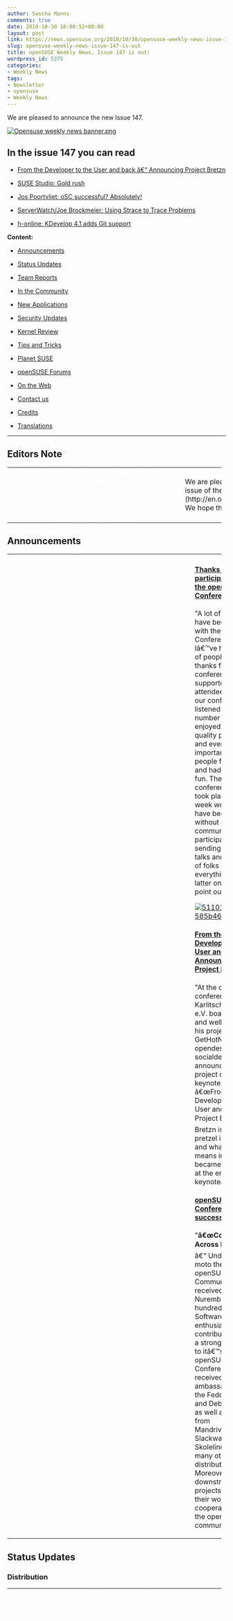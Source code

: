 ```yaml
---
author: Sascha Manns
comments: true
date: 2010-10-30 16:00:52+00:00
layout: post
link: https://news.opensuse.org/2010/10/30/opensuse-weekly-news-issue-147-is-out/
slug: opensuse-weekly-news-issue-147-is-out
title: openSUSE Weekly News, Issue 147 is out!
wordpress_id: 5375
categories:
- Weekly News
tags:
- Newsletter
- opensuse
- Weekly News
---
```


We are pleased to announce the new Issue 147.
<!-- more -->








[![Opensuse weekly news banner.png](http://en.opensuse.org/images/6/6d/Opensuse_weekly_news_banner.png)](http://en.opensuse.org/File:Opensuse_weekly_news_banner.png)













## In the issue 147 you can read




  * [ From the Developer to the User and back â€“ Announcing Project Bretzn](http://news.opensuse.org/?p=5375#From_the_Developer_to_the_User_and_back_.E2.80.93_Announcing_Project_Bretzn)


  * [ SUSE Studio: Gold rush](http://news.opensuse.org/?p=5375#SUSE_Studio:_Gold_rush)


  * [ Jos Poortvliet: oSC successful? Absolutely!](http://news.opensuse.org/?p=5375#Jos_Poortvliet:_oSC_successful.3F_Absolutely.21)


  * [ ServerWatch/Joe Brockmeier: Using Strace to Trace Problems](http://news.opensuse.org/?p=5375#ServerWatch.2FJoe_Brockmeier:_Using_Strace_to_Trace_Problems)


  * [ h-online: KDevelop 4.1 adds Git support](http://news.opensuse.org/?p=5375#h-online:_KDevelop_4.1_adds_Git_support)















**Content:**




  * [ Announcements](http://news.opensuse.org/?p=5375#Announcements)


  * [ Status Updates](http://news.opensuse.org/?p=5375#Status_Updates)


  * [ Team Reports](http://news.opensuse.org/?p=5375#Team_Reports)


  * [ In the Community](http://news.opensuse.org/?p=5375#In_the_Community)


  * [ New Applications](http://news.opensuse.org/?p=5375#New.2FUpdated_Applications_.40_openSUSE)


  * [ Security Updates](http://news.opensuse.org/?p=5375#Security_Updates)


  * [ Kernel Review](http://news.opensuse.org/?p=5375#Kernel_Review)


  * [ Tips and Tricks](http://news.opensuse.org/?p=5375#Tips_and_Tricks)


  * [ Planet SUSE](http://news.opensuse.org/?p=5375#Planet_SUSE)


  * [ openSUSE Forums](http://news.opensuse.org/?p=5375#openSUSE_Forums)


  * [ On the Web](http://news.opensuse.org/?p=5375#On_the_Web)


  * [ Contact us](http://news.opensuse.org/?p=5375#Feedback_.2F_Communicate_.2F_Get_Involved)


  * [ Credits](http://news.opensuse.org/?p=5375#Credits)


  * [ Translations](http://news.opensuse.org/?p=5375#Translations)







  



  






  






  






  






  






  






  






  






  






  






  






  






  






  






  






  






  






  






  






  






* * *


  






## Editors Note








<table style="width: 98%;" class="zeroBorder" >
<tbody >
<tr >

<td style="color: rgb(255, 255, 255); text-align: center; vertical-align: top; width: 36px;" >[![OWN-oxygen-EditorsNote draft02.png](http://en.opensuse.org/images/thumb/7/7f/OWN-oxygen-EditorsNote_draft02.png/48px-OWN-oxygen-EditorsNote_draft02.png)](http://en.opensuse.org/File:OWN-oxygen-EditorsNote_draft02.png)
</td>

<td style="margin: 0pt 1em 0pt 0pt;" > We are pleased to announce our **147** issue of the [openSUSE Weekly News](http://en.opensuse.org/Portal:Weekly_news).  We hope that you will enjoy reading. 
</td>
</tr>
</tbody>
</table>





  









## Announcements








<table style="width: 98%;" class="zeroBorder" >
<tbody >
<tr >

<td style="color: rgb(255, 255, 255); text-align: center; vertical-align: top; width: 36px;" >[![Marketing.png](http://en.opensuse.org/images/9/98/Marketing.png)](http://en.opensuse.org/File:Marketing.png)
</td>

<td style="margin: 0pt 1em 0pt 0pt;" >


####  [Thanks for your participation at the openSUSE Conference](http://news.opensuse.org/2010/10/25/thanks-for-your-participation-at-the-opensuse-conference/)




"A lot of people have been involved with the openSUSE Conference and Iâ€™ve heard a lot of people saying thanks for a great conference. This is supported by 290 attendees visiting our conference, listened to a number of talks, enjoyed a high quality program and even more important met people face to face and had a lot of fun. The conference as it took place last week wouldnâ€™t have been possible without our community participating, sending in good talks and a number of folks preparing everything. Of the latter ones let me point out some:  

  

[![5110178611 585b4641eb.jpg](http://en.opensuse.org/images/thumb/8/89/5110178611_585b4641eb.jpg/400px-5110178611_585b4641eb.jpg)](http://en.opensuse.org/File:5110178611_585b4641eb.jpg)




####  [From the Developer to the User and back â€“ Announcing Project Bretzn](http://news.opensuse.org/2010/10/26/from-the-developer-to-the-user-and-back-announcing-project-bretzn/)




"At the openSUSE conference Frank Karlitschek, KDE e.V. board member and well known for his projects like GetHotNewStuff, opendesktop.org, socialdesktop.org announced a new project during his keynote. The title: â€œFrom the Developer to the User and Back; or Project Bretznâ€. A Bretzn is a kind of pretzel in Germany and what the name means in practice became only clear at the end of the keynoteâ€¦ (...)" 




####  [openSUSE Conference big success](http://news.opensuse.org/2010/10/28/opensuse-conference-big-success/)




"**â€œCollaboration Across Bordersâ€** â€“ Under this moto the openSUSE Community received in Nuremberg several hundreds of Free Software enthusiasts and contributors. Giving a strong statement to itâ€™s moto, the openSUSE Conference received ambassadors from the Fedora Project and Debian Project as well as people from Mandriva/Mageia, Slackware, Skolelinux and many other distributions. Moreover, many downstream projects presented their work, seeking cooperation with the openSUSE community. (...)" 



</td>
</tr>
</tbody>
</table>





  









## Status Updates







### Distribution





<table style="width: 98%;" class="zeroBorder" >
<tbody >
<tr >

<td style="color: rgb(255, 255, 255); text-align: center; vertical-align: top; width: 36px;" >[![Suse Box.png](http://en.opensuse.org/images/thumb/9/94/Suse_Box.png/48px-Suse_Box.png)](http://en.opensuse.org/File:Suse_Box.png)
</td>

<td style="margin: 0pt 1em 0pt 0pt;" >  




####  Schedules for the next Week




"5. November 2010: Milestone: snapshot release without agenda. We release it once we have several new key components in." 




####  Bugzilla




**Important links:**




  * [Detailed Bugzilla Report](https://bugzilla.novell.com/report.cgi?x_axis_field=bug_severity&y_axis_field=product&z_axis_field=&query_format=report-table&short_desc_type=allwordssubstr&short_desc=&long_desc_type=fulltext&long_desc=&classification=openSUSE&bug_file_loc_type=allwordssubstr&bug_file_loc=&status_whiteboard_type=allwordssubstr&status_whiteboard=&keywords_type=anywords&keywords=&bug_status=UNCONFIRMED&bug_status=NEW&bug_status=ASSIGNED&bug_status=NEEDINFO&bug_status=REOPENED&emailassigned_to1=1&emailtype1=substring&email1=&emailassigned_to2=1&emailreporter2=1&emailqa_contact2=1&emailcc2=1&emailtype2=substring&email2=&bugidtype=include&bug_id=&votes=&chfieldfrom=&chfieldto=Now&chfieldvalue=&format=table&action=wrap&field0-0-0=noop&type0-0-0=noop&value0-0-0=)


  * [Submitting Bug Reports](http://en.opensuse.org/openSUSE:Submitting_bug_reports)


  * [Bug Reporting FAQ](http://en.opensuse.org/openSUSE:Bug_reporting_FAQ)


</td>
</tr>
</tbody>
</table>





  






### SUSE Studio





<table style="width: 98%;" class="zeroBorder" >
<tbody >
<tr >

<td style="color: rgb(255, 255, 255); text-align: center; vertical-align: top; width: 36px;" >[![Built-with-web-big.png](http://en.opensuse.org/images/thumb/4/47/Built-with-web-big.png/48px-Built-with-web-big.png)](http://en.opensuse.org/File:Built-with-web-big.png)
</td>

<td style="margin: 0pt 1em 0pt 0pt;" >  




####  [Featured - Illumination Software Creation Station](http://blog.susestudio.com/2010/10/featured-illumination-software-creation.html)




"Yes it's that time of the week again when we have another featured appliance! This week's winner of our Amazon gift card is Illumination Software Creation Station created by Bryan Lunduke." 




####  [Building XFCE4 desktop with SUSE Studio](http://blog.susestudio.com/2010/10/building-xfce4-desktop-with-suse-studio.html)




"We recently added automagic recognition and start-up of several more window managers such as windowmaker and fvwm2 into Studio, but XFCE4 is still missing from the list. One reason for this is that it simply doesn't work out of the box without a few tweaks. This is easy to do in Studio and in this post I'll explain step-by-step how to build an openSUSE 11.3 appliance with XFCE4. If you are already familiar with building appliances in Studio, just skip to the summary section at the end for the list of steps. (...)" 




####  [New Amazon EC2 build format](http://blog.susestudio.com/2010/10/new-amazon-ec2-build-format.html)




"Regular users of SUSE Studio have probably discovered the new Amazon Elastic Compute Cloud (EC2) build format that we sneaked in last week. It was available for openSUSE 11.3 only, and today we released it for SUSE Linux Enterprise Server (SLES) 11 SP1 as well. Support for SLES 10 SP3 will be available next week. (...)" 




####  [Gold rush](http://blog.susestudio.com/2010/10/gold-rush.html)




"Inventive minds have built and submitted their appliance to SUSE Gallery in the quest to win 10000$ and fame within the community. With the contest coming soon to a close, you can also submit your appliance before the 1st of November and win the big prize! (...)" 



</td>
</tr>
</tbody>
</table>





  






## Team Reports




### Build Service Team





<table style="width: 98%;" class="zeroBorder" >
<tbody >
<tr >

<td style="color: rgb(255, 255, 255); text-align: center; vertical-align: top; width: 36px;" >[![OWN-oxygen-Build-Service.png](http://en.opensuse.org/images/9/98/OWN-oxygen-Build-Service.png)](http://en.opensuse.org/File:OWN-oxygen-Build-Service.png)
</td>

<td style="margin: 0pt 1em 0pt 0pt;" >


####  [Build Team Meeting](http://lists.opensuse.org/opensuse-buildservice/2010-10/msg00224.html)




Build Team Meeting Minutes. 




####  [Klaas Freitag: A new Flavor: openSUSE Invis Server](http://lizards.opensuse.org/2010/10/28/a-new-flavor-opensuse-invis-server/)




"Beside many other amazing things which happened at the openSUSE Conference 2010, Stefan SchÃ¤fer gave a talk about his project called Invis Server. It is a very specific server solution for the small and medium business, based on the openSUSE distribution. The Invis Server is perfect software for all production installations in small business use cases, also to be maintained by consultants in that space.  

  

 All needed services such as printing, mail, web and file server, database and groupware are there and get preconfigured at installation. For daily operation in the users network, there is a simple yet powerful web interface.  

  

 In the discussion after the presentation it turned out that Stefan would be fine with moving the Invis Server Project nearer to the openSUSE project and get a larger community find together to power up the project on openSUSE distributions." 




####  Build Service Statistics




Statistics can be found at [http://build.opensuse.org](http://build.opensuse.org/)



</td>
</tr>
</tbody>
</table>





  






### Mono Team





<table style="width: 98%;" class="zeroBorder" >
<tbody >
<tr >

<td style="color: rgb(255, 255, 255); text-align: center; vertical-align: top; width: 36px;" >[![Mono project logo.png](http://en.opensuse.org/images/thumb/8/87/Mono_project_logo.png/48px-Mono_project_logo.png)](http://en.opensuse.org/File:Mono_project_logo.png)
</td>

<td style="margin: 0pt 1em 0pt 0pt;" >  




####  [Lluis Sanchez: NGit](http://foodformonkeys.blogspot.com/2010/10/ngit.html)




"One of the features we want to include in the next MonoDevelop release is integrated support of Git. I committed a first version of a git add-in some months ago which works by invoking the git command and parsing the results. This solution satisfied some basic needs (Mono was moving to git at that time), but it was done as a short term solution, since parsing git output is not very reliable, and has portability issues.  

  

 The next obvious step was to use GitSharp, a fully managed .NET library which implements most of git commands. This library is basically a port of JGit, a Java library for doing the same. I started replacing the git invocations by calls to GitSharp classes, and I could implement the basic functionality, but I found some limitations that were not easy to overcome. On one hand, GitSharp was a bit outdated, lacking some of the recent features and bug fixes done in JGit. Bringing GitSharp up to date with JGit would be a lot of work, since every JGit commit had to be manually translated from Java to C#. On the other hand, GitSharp depends on a set of cryptographic libraries (required for the ssh protocol support) which we can't easily include in MonoDevelop due to export regulations. (...)" 



</td>
</tr>
</tbody>
</table>





  






### openFATE Team





<table style="width: 98%;" class="zeroBorder" >
<tbody >
<tr >

<td style="color: rgb(255, 255, 255); text-align: center; vertical-align: top; width: 36px;" >[![Logo-fate.png](http://en.opensuse.org/images/thumb/c/c2/Logo-fate.png/48px-Logo-fate.png)](http://en.opensuse.org/File:Logo-fate.png)
</td>

<td style="margin: 0pt 1em 0pt 0pt;" >  




####  [#310744: Add a overall download progress showing to Zypper](https://features.opensuse.org/310744)




"Sorry for the horrible english in title :D Can't find the right way to say it. My point is, that currently Zypper shows only the progress of current package download. Wouldn't it be nice if we'd also see the overall download progress? I have a few other people who also asked that, so I thought it'd be a good idea to suggest." 




####  [#310747: radiotray in an opensuse repository](https://features.opensuse.org/310747)




"Radio Tray is an online radio streaming player that runs on a Linux system tray. Its goal is to have the minimum interface possible, making it very straightforward to use. Radio Tray is not a full featured music player, there are plenty of excellent music players already. However, there was a need for a simple application with minimal interface just to listen to online radios. And that's the sole purpose of Radio Tray.  

 Radio Tray is Free Software, licensed under the GPL.  

 Website: [http://radiotray.sourceforge.net/](http://radiotray.sourceforge.net/) " 




####  [#310752: I need to know what I am missing](https://features.opensuse.org/310752)




"When one does an upgrade install (or even an overlay install), it would be Really Useful to use the output of $(rpm --query --all) on the previous installation in order to select packages for the next installation. Clearly you cannot guarantee getting them all and there are so many reasons why. Stillandall, various packages that I use all the time are on the repos but not installed until I trip over them and fire up Yast to go fix the issue. So, my suggestion is this: 




  1. make a better effort to install packages from the repo (e.g. guile-devel, gperf-devel, etc.) 


  2. where you cannot do it, leave behind information about the omitted packages in some well-named file (e.g. /var/log/missing-packages.txt) so I can tell straight away what I still have to install. This way, I don't have to go stub a toe to find out." 




####  [#310758: Multitouch input layer from X.Org Server 1.10 for opensuse 11.4](https://features.opensuse.org/310758)




"A request for the multi-touch support to be included in opensuse 11.4 via Multi-Pointer-X, due to be rolled into X.org Server 1.10 in mid February 2011. (...)" 




####  [#310762: Enhanced package dependency solver database](https://features.opensuse.org/310762)




"We suggest to have a web based sat-solver engine providing dependency resolution from a well known API server, e.g. solve.opensuse-community.org   

  

 This service should have solve files for as many repositories as possible from many different build services or other package providers. The service is similar to the existing webpin service, but should be powered by a much faster engine, and should provide an API usable by YAST, zypper and friends. (...)" 




####  [#310764: Install with YaST as user](https://features.opensuse.org/310764)




"For centrally managed systems it would be really cool to be able to install programs locally using the package manager. Currently it's possible to install programs as a normal user but only using the terminal and with several disadvantages - one major one is that you're stuck with basically a static snapshot of the systemwide installations from the point you begin installing on. If it were possible to use YaST to install programs as a user while still being connected to the systemwide RPM databank it would be a lot more user friendly and effective." 




####  [#310765: include PiTiVi - video editor](https://features.opensuse.org/310765)




"nclude PiTiVi - video editor. Website [http://www.pitivi.org/](http://www.pitivi.org/)? PiTiVi is a free, intuitive and featureful movie editor for the Linux desktop." 




  






####  Statistics




[Feature](https://features.opensuse.org/) statistics for [openSUSE 11.4](https://features.opensuse.org/statistic/product/22236)




[More information on openFATE](http://en.opensuse.org/openSUSE:Openfate)



</td>
</tr>
</tbody>
</table>





  






### Translation Team





<table style="width: 98%;" class="zeroBorder" >
<tbody >
<tr >

<td style="color: rgb(255, 255, 255); text-align: center; vertical-align: top; width: 36px;" >[![Icon-localize.png](http://en.opensuse.org/images/thumb/9/95/Icon-localize.png/48px-Icon-localize.png)](http://en.opensuse.org/File:Icon-localize.png)
</td>

<td style="margin: 0pt 1em 0pt 0pt;" >  




####  Localization




  * Daily updated translation statistics are available on the [openSUSE Localization Portal](http://i18n.opensuse.org/). 


  * [Trunk Top-List](http://i18n.opensuse.org/stats/trunk/toplist.php) â€“ [Localization Guide](http://en.opensuse.org/OpenSUSE_Localization_Guide)


</td>
</tr>
</tbody>
</table>





  









## In the Community 








<table style="width: 98%;" class="zeroBorder" >
<tbody >
<tr >

<td style="color: rgb(255, 255, 255); text-align: center; vertical-align: top; width: 36px;" >[![Icon-project.png](http://en.opensuse.org/images/3/31/Icon-project.png)](http://en.opensuse.org/File:Icon-project.png)
</td>

<td style="margin: 0pt 1em 0pt 0pt;" >  




####  [openSUSE TV: openSUSE conference impression](http://blip.tv/file/4291421)




"A quick impression of walking around at the openSUSE conference. First Vincent Untz and Cornelius Schumacher working on their keynote talking about it with Sirko "Gnokii" Kemter , Andrew Wafaa and Jos Poortvliet (behind the cam). Later on walking through the area during the break." 




####  [openSUSE TV: Chat with Colin and Will](http://blip.tv/file/4291454)




"A quick chat at the openSUSE conference with Colin Guthrie and Will Stephenson." 




####  [openSUSE TV: Introducing openSUSE Ambassadors](http://blip.tv/file/4296514)




"Several of the openSUSE ambassadors introduce themselves in this video to the openSUSE conference visitors!" 




####  [openSUSE TV: Harald at the openSUSE conference party](http://blip.tv/file/4296675)




"A quick chat with Harald at the openSUSE conference party. Please note that there was beer at the party which might have influenced both interviewer and interviewee." 




####  [Jos Poortvliet: openSUSE Conference 2010 Impression](http://news.opensuse.org/2010/10/27/opensuse-conference-2010-impression/)




"For those who couldnâ€™t make it to the actual event, here is a little impression of the openSUSE conference. Of course, the many blogs on planet openSUSE and the cool special conference section in the latest openSUSE Weekly News have already given most of you a taste.  

  

 However, thereâ€™s always more to be had and videos are a great way to share the atmosphere of a conference. So without further ado, here is a short video showing the hard work by Cornelius Schumacher and Vincent Untz being criticized by Sirko â€œgnokiiâ€ Kemter, Andrew Wafaa and your humble writer; and some walking around at the conference during the break. (...)" 




####  [Jos Poortvliet: Little conf video...](http://nowwhatthe.blogspot.com/2010/10/little-conf-video.html)




"Wednesday night at the conf center we had some beers and discussed them - I recorded a quick video of Leinir, Frank, Chani and myself there which is surely silly enough to be worth sharing with the world :D  

  

 Meanwhile I am trying to get more video's and articles out but NOW I need to get to the train to go home to NL...  

 Will blog and write more later ;-)  

  

 If you want some oSC video's NOW, check what Will has been recording, or the openSUSE channel." 




####  [Thomas Biege: Secure Development Workshop at Nuremberg](http://thetoms-random-thoughts.blogspot.com/2010/10/secure-development-workshop-at.html)




"My last working week was really busy and started at Sunday noon because I was in Nuremberg to hold a web-security workshop for my colleagues at Monday morning. Traveling at Sunday feels a bit strange, no business people, but much party people with hangovers. OOo Impress hung X completely by eating up all available resources. Nevertheless the live sessions worked better than expected and seem to be the salt in the stale slide soup.  

  

 The "it-sa Sicherheitsmesse" (security trade show), OWASP conference, and the openSUSE conference were the overlapping highlights of this week. Unfortunately I missed the OWASP conference... :(  

  

 This week is the last chance to do web-application penetration-testing of in-house products before I have to take over the incidents handling next Tuesday.  

  

 I still need to find a good way to bring threat modeling and secure development to Web 2.0 without using bloated text documents and reusing text blocks all the time." 




####  [Nelson Marques: openSUSE Conference â€“ Aftermath](http://nmarques.digitalwhores.net/2010/10/27/opensuse-conference-aftermath/)




"I arrived to Nuremberg on thursday evening. The first person Iâ€™ve identified after arriving into the Hotel was Sirko, commonly referred as â€˜gnokiiâ€™. Luckily Iâ€™ve managed to get the last ride to Lizards Lounge. Stupid meâ€¦ I didnâ€™t knew that the Lizardâ€™s Lounge was a bar, neither that openSUSE had it own beerâ€¦ and it tasted cool, even for a Portuguese who doesnâ€™t consume beer besides Kasteel.  

  

 On the Lizardâ€™s Lounge, it was awesome, even without knowing anyone, people were friendly and this was also where I got my very own first shock! The problem for me that day was that I had left Portugal very early and arrived in Germany very lateâ€¦ I was without sleeping for that night and very tiredâ€¦ eventually ended up by going back to the Hotel. Sirkoâ€™s directions were awesome and Iâ€™ve made my back safe.  

  

 Friday was awesome! Iâ€™ve met Nuno Pinheiro from oxygen, a fellow Portuguese and made much more friendships. I also found out I was considered a â€˜controversialâ€™ personâ€¦ Wellâ€¦ now that some of you know me and have contacted with me, maybe Iâ€™m not such a monsterâ€¦ anyway, Iâ€™m still very vertical and sometimes pop a conflictive speech. I apologize, itâ€™s a language thingâ€¦ being thinking in Portuguese and translating on real time, itâ€™s sometimes a pain, specially with native english speakers. (...)" 




####  [Jos Poortvliet: Catching up](http://nowwhatthe.blogspot.com/2010/10/catching-up.html)




"Currently catching up to things after the openSUSE conference. It was awesome but I had over 1000 unread mails, hundreds of planet posts to look at - luckily I have managed to catch up to sleep ;-)  

  

 I just released the Conference impression article on news.openSUSE.org - read it if you want a little taste of the conference. Personally, I can say it has added a second highlight to the conference year for me. I go to lots of things like LinuxTag, FOSDEM and many developer sprints. However, the yearly Akademy meeting has always been a lone wolf for me - in that it is so much better than anything else there is nothing comparable. Now there is. The atmosphere and energy of the openSUSE conference, while different, is certainly on the same level and I've heard the same from several other (KDE and GNOME and even other distribution) people. I already look forward to the next openSUSE conference - like I look forward to the next Desktop Summit... (...)" 




####  [Sirko Kemter: Slides](http://karl-tux-stadt.de/ktuxs/?p=2836)




"As I promised in my blogposts about openSUSE Conference before, I publish my slides from the first evening with the movies and of course I give the URLs to the movies. First the slides its svg and so you can use your browser to see them. (...)" 




####  [Jos Poortvliet: oSC successful? Absolutely!](http://nowwhatthe.blogspot.com/2010/10/osc-successful-absolutely.html)




"Just a quick note: I'm very proud of the very successful openSUSE conference and wanted to spread that word ;-)  

  

 Seriously, the "collaboration across borders" theme has worked out incredibly well. We even have a Red Hat developer with his own Build Service Project now. And I heard whispers about Mageia pondering the use of OBS as well. Awesome!  

  

 I know, I know, we didn't fork any big projects - well, actually, we had the first LibreOffice conference tracks there - it's becoming a real open source project, finally. Getting rid of pesky code attribution stuff has taken down a huge barrier. (meanwhile OpenOffice keeps crashing on my laptop. Which is OK, I used KPresenter for my presentation - too bad Beta 2 introduced the audience to ODF tags in the slides hehe) (...)" 




###  Events & Meetings




Past: 




  * [**October 27, 2010: German Wiki Team Meeting**](http://news.opensuse.org/2010/05/30/german-wiki-team-meeting-2/)



Upcoming: 




  * [**November 6, 2010: Brandenburger Linuxinfotag (Germany)**](http://blit.org/)


  * [**November 10-12, 2010: Latinoware 2010 (Brazil)**](http://www.latinoware.org/)


  * [**November 13-14, 2010: OpenRheinRuhr (Germany)**](http://openrheinruhr.de/)


  * You can find more informations on other events at: 


    * [openSUSE News/Events](http://news.opensuse.org/category/events/) â€“ [Local events](http://en.opensuse.org/openSUSE:Ambassadors_events)



###  openSUSE for your ears




  * The openSUSE Weekly News are available as Livestream or Podcast in the German Language. You can hear it or download it on [http://blog.radiotux.de/podcast](http://blog.radiotux.de/podcast). 



###  From Ambassadors




####  [Michael Schloh von Bennewitz: House party report](http://lists.opensuse.org/archive/opensuse-ambassadors/2010-10/msg00081.html)




"This relates to applying the lessons learned from last week's conference. 


Event: Generic house party  Date: 24 October 2010  Location: Munich 


(...)  

 ...I was the only software engineer. 




There was no formal presentation, because this was a nontechnical party. However, I did tell the story of Konrad ZUSE and a few things about networks, business, home computing, and how OpenSUSE fits in.  

  

 I was able to generate interest in OpenSUSE by deemphasizing the fact that the DVDs can be installed, and by emphasizing that they can be used in a nondestructive manner. My suggestion was:  

 'Keep the DVD in view next to the computer, and use it from time to time when you suspect that your installed operating system is not performing correctly.'  

  

 If you'd like to know why I chose this strategy, please ask." 




####  [Chuck Payne: We are Geeko ( Second Calling)](http://lists.opensuse.org/archive/opensuse-ambassadors/2010-10/msg00090.html)




"Lights, Camera, Action!  

  

 Hello. This is the second call to all openSUSE Ambassadors. We are working on a video to add to the wiki and to show that we are golbal community.  

  

 We did one already that was shown at OSC10, but we didn't get a lot of people as you can see.  

[http://www.youtube.com/watch?v=VKH_MxTI-mU](http://www.youtube.com/watch?v=VKH_MxTI-mU)  

 (Thanks Koushik Nundy for uploading this to You Tube)  

  

 We want more. (...)" 




####  [Stathis Iosifidis: openSUSE Greek community on Internet tv channel](http://lists.opensuse.org/archive/opensuse-marketing/2010-10/msg00175.html)




"The Internet tv channel named Trupokarudos ([http://trupokarudos.blogspot.com/](http://trupokarudos.blogspot.com/)) made a report about FOSS and the communities.  

  

 Kostas Koudaras had an interview with the reporter and he presented our work and the advantages of openSUSE community. You can watch the video  

[http://trupokarudos.blogspot.com/2010/10/on-road-windows.html](http://trupokarudos.blogspot.com/2010/10/on-road-windows.html)  

 The whole video is here:  

[http://www.megavideo.com/?v=GWMUB6JB](http://www.megavideo.com/?v=GWMUB6JB)  

  

 We thank Trupokarudos for the invitation.  

  

 PS: The video is in Greek because it's focusing to the Greek audience." 




####  [Nelson Marques: Â«eventÂ» - local school brainstorm...](http://lists.opensuse.org/archive/opensuse-marketing/2010-10/msg00210.html)




"During November {22,23,26} I'll be giving a small introduction to Free Software and GNU/Linux in the local high school.  

  

 This will cover 43 students on the IT branch. Regarding the event itself it's organized as follows (it's pretty much informal): (...)" 




####  [Stathis Iosifidis: openSUSE 11.3 Thessaloniki,GR rock party](http://lists.opensuse.org/archive/opensuse-marketing/2010-10/msg00239.html)




"Some of you wonder:  

 Are they crazy? 11.3 was out last summer and they do a launch party now?  

  

 Non Greeks-marketing team say:  

 PERFECT. They celebrate the 11.3 on 11.3 (November 3rd).  

  

 But party addict think:  

 PERFECT. Time to party. Time to ROCK...  

  

 For all of you, get up from chairs, beds, armchairs, divans, Ubunteros, Fedoratos. Mint, arch, debian, gentoo, mandriva, slackware and rest windows user, we wait you to celebrate and rock together. 


DATE: November 3rd (11.3)  TIME:22.00  PLACE: ARGY'S ROCK (5th IRONOS str)  MAP: [http://bit.ly/bpECcx](http://bit.ly/bpECcx) POSTER:  




[![Poster rock final.png](http://en.opensuse.org/images/thumb/0/0f/Poster_rock_final.png/400px-Poster_rock_final.png)](http://en.opensuse.org/File:Poster_rock_final.png)" 




###  openSUSE in $COUNTRY


"Details" 


###  Communication




  * [The Mailinglists](http://lists.opensuse.org/)


  * [The openSUSE Forums](http://forums.opensuse.org/)] 



###  Contributors




  * [The User Directory](http://users.opensuse.org/)


</td>
</tr>
</tbody>
</table>





  









## New/Updated Applications @ openSUSE








<table style="width: 98%;" class="zeroBorder" >
<tbody >
<tr >

<td style="color: rgb(255, 255, 255); text-align: center; vertical-align: top; width: 36px;" >[![OWN-oxygen-New-Updated-Applications.png](http://en.opensuse.org/images/1/10/OWN-oxygen-New-Updated-Applications.png)](http://en.opensuse.org/File:OWN-oxygen-New-Updated-Applications.png)
</td>

<td style="margin: 0pt 1em 0pt 0pt;" >


  * You can find other interesting Packages at: 


  * [Packman](http://packman.links2linux.de/rdf/packman_en.rdf) â€“ [OBS](https://hermes.opensuse.org/feeds/66367.rdf)


</td>
</tr>
</tbody>
</table>





  









## Security Updates








<table style="width: 98%;" class="zeroBorder" >
<tbody >
<tr >

<td style="color: rgb(255, 255, 255); text-align: center; vertical-align: top; width: 36px;" >[![Logo-SecurityUpdates.png](http://en.opensuse.org/images/6/68/Logo-SecurityUpdates.png)](http://en.opensuse.org/File:Logo-SecurityUpdates.png)
</td>

<td style="margin: 0pt 1em 0pt 0pt;" >


To view the security announcements in full, or to receive them as soon as they're released, refer to the [openSUSE Security Announce](http://lists.opensuse.org/opensuse-security-announce/) mailing list.  

  






####  [SUSE Security Summary Report: SUSE-SR:2010:019](http://lists.opensuse.org/opensuse-security-announce/2010-10/msg00006.html)




  * Announcement ID: SUSE-SR:2010:019 


  * Date: Mon, 25 Oct 2010 13:00:00 +0000 


  * Cross-References: CVE-2009-3555, CVE-2010-1172, CVE-2010-1321 


  * CVE-2010-1322, CVE-2010-1626, CVE-2010-1848 


  * CVE-2010-1849, CVE-2010-1850, CVE-2010-2522 


  * CVE-2010-2523, CVE-2010-2883, CVE-2010-2884 


  * CVE-2010-2887, CVE-2010-2889, CVE-2010-2890 


  * CVE-2010-2935, CVE-2010-2936, CVE-2010-2947 


  * CVE-2010-3053, CVE-2010-3054, CVE-2010-3069 


  * CVE-2010-3072, CVE-2010-3311, CVE-2010-3433 


  * CVE-2010-3541, CVE-2010-3548, CVE-2010-3549 


  * CVE-2010-3550, CVE-2010-3551, CVE-2010-3552 


  * CVE-2010-3553, CVE-2010-3554, CVE-2010-3555 


  * CVE-2010-3556, CVE-2010-3557, CVE-2010-3558 


  * CVE-2010-3559, CVE-2010-3560, CVE-2010-3561 


  * CVE-2010-3562, CVE-2010-3563, CVE-2010-3565 


  * CVE-2010-3566, CVE-2010-3567, CVE-2010-3568 


  * CVE-2010-3569, CVE-2010-3570, CVE-2010-3571 


  * CVE-2010-3572, CVE-2010-3573, CVE-2010-3574 


  * CVE-2010-3619, CVE-2010-3620, CVE-2010-3621 


  * CVE-2010-3622, CVE-2010-3623, CVE-2010-3624 


  * CVE-2010-3625, CVE-2010-3626, CVE-2010-3627 


  * CVE-2010-3628, CVE-2010-3629, CVE-2010-3630 


  * CVE-2010-3631, CVE-2010-3632, CVE-2010-3656 


  * CVE-2010-3657, CVE-2010-3658, CVE-2010-3677 


  * CVE-2010-3678, CVE-2010-3681, CVE-2010-3682 


  * CVE-2010-3683, CVE-2010-3996 



####  [SUSE Security Announcement: Linux kernel (SUSE-SA:2010:053)](http://lists.opensuse.org/opensuse-security-announce/2010-10/msg00008.html)




  * Package: kernel 


  * Announcement ID: SUSE-SA:2010:053 


  * Date: Thu, 28 Oct 2010 13:00:00 +0000 


  * Affected Products: openSUSE 11.2 


  * openSUSE 11.3 


  * Vulnerability Type: local privilege escalation 


  * CVSS v2 Base Score: 7.2 (AV:L/AC:L/Au:N/C:C/I:C/A:C) 


  * SUSE Default Package: yes 



####  [SUSE Security Announcement: glibc (SUSE-SA:2010:052)](http://lists.opensuse.org/opensuse-security-announce/2010-10/msg00007.html)




  * Package: glibc 


  * Announcement ID: SUSE-SA:2010:052 


  * Date: Thu, 28 Oct 2010 09:00:00 +0000 


  * Affected Products: openSUSE 11.1 


  * openSUSE 11.2 


  * openSUSE 11.3 


  * SLE SDK 10 SP3 


  * SUSE Linux Enterprise Desktop 10 SP3 


  * SUSE Linux Enterprise Server 10 SP3 


  * SUSE Linux Enterprise Software Development Kit 11 


  * SUSE Linux Enterprise Desktop 11 


  * SUSE Linux Enterprise Server 11 


  * SUSE Linux Enterprise Software Development Kit 11 SP1 


  * SUSE Linux Enterprise Desktop 11 SP1 


  * SUSE Linux Enterprise Server 11 SP1 


</td>
</tr>
</tbody>
</table>








## Kernel Review








<table style="width: 98%;" class="zeroBorder" >
<tbody >
<tr >

<td style="color: rgb(255, 255, 255); text-align: center; vertical-align: top; width: 36px;" >[![Tux.svg.png](http://en.opensuse.org/images/thumb/b/bc/Tux.svg.png/48px-Tux.svg.png)](http://en.opensuse.org/File:Tux.svg.png)
</td>

<td style="margin: 0pt 1em 0pt 0pt;" >  




####  [Rares Aioanei: Kernel Weekly News](http://schaiba.wordpress.com/2010/10/27/kernel-weekly-news-30-10-2010/)




As near every week Rares has prepared some interesting stuff for us. 



</td>
</tr>
</tbody>
</table>





  









## Tips and Tricks








<table style="width: 98%;" class="zeroBorder" >
<tbody >
<tr >

<td style="color: rgb(255, 255, 255); text-align: center; vertical-align: top; width: 36px;" >[![OWN-oxygen-Tips-and-Tricks.png](http://en.opensuse.org/images/9/98/OWN-oxygen-Tips-and-Tricks.png)](http://en.opensuse.org/File:OWN-oxygen-Tips-and-Tricks.png)
</td>

<td style="margin: 0pt 1em 0pt 0pt;" >  




###  For Desktop Users




####  [Packt/Aaron W. Powell: Lighting an Outdoor Scene in Blender](http://www.packtpub.com/article/lighting-outdoor-scene-blender)




"Lighting techniques are highly dependent on the location of the scene at hand. The approaches to lighting an outdoor scene are radically different from the techniques used to light an indoor scene. Knowing these differences and when to use each is important when aiming for a believable result. (...)" 




####  [Worldlabel.com/Nathan Willis: Generating barcodes with KBarcode](http://blog.worldlabel.com/2010/generating-barcodes-with-kbarcode.html)




"Sometimes alphanumeric text simply wonâ€™t cut it, and you need a bar code â€” mailing labels, security badges, inventory tracking, perhaps even URL-encoding for mobile phones. With KBarcode, you can use a simple desktop application to both generate and print several dozen different barcode types, on any sort of physical media. (...)" 




####  [LinuxInsider/Jack M. Germain: Caught on Video: 2 Tools for Linux Screen-Session Recording](http://www.linuxinsider.com/rsstory/71112.html)




"If creating desktop demos is a common job for you, and if you want a better way to present the information than using a webcam or a cellphone, a screen session recording app is in order. RecordMyDesktop is a breeze, but another, Istanbul, seems to have problems on several different distro/hardware combos, ranging from not stopping when told to necessitating a total OS reboot. (...)" 




  






###  For Commandline/Script Newbies




####  [Linuxaria: Globbing with zsh](http://www.linuxaria.com/howto/globbing-con-zsh?lang=en)




"In a previous article we saw how to install and configure zsh, today weâ€™ll see in detail the options offered by the zsh for globbing or how the shell use some special characters to auto-complete our commands.  

  

 Please note: most command youâ€™ll see here could be accomplished with particular switch of the command, for example ls with -r do a recursive search, but the goal of this article is to just use the shell, so our goal will be to accomplish the same result but just with the power of zsh globbing. (...)"   






###  For Developers and Programmers




####  [Nettuts+/Andrew Burgess: Ruby for Newbies: Variables, Datatypes, and Files](http://net.tutsplus.com/tutorials/ruby/ruby-for-newbies-variables-datatypes-and-files/)




"Ruby is a one of the most popular languages used on the web. Weâ€™ve recently started a new screencast series here on Nettuts+ that will introduce you to Ruby, as well as the great frameworks and tools that go along with Ruby development. Today, weâ€™ll look at the basic Ruby datatypes, as well as using variables and storing your Ruby code in files. (...)"   






###  For System Administrators




####  [ServerWatch/Joe Brockmeier: Using Strace to Trace Problems](http://www.serverwatch.com/tutorials/article.php/3909856/Using-Strace-to-Trace-Problems.htm)




"Having trouble figuring out why Apache isn't starting, or another program is crashing and burning, and the logfiles are giving no clue? Time to reach for strace.  

  

 What's strace? The strace utility is used to run a command and display its system calls, so you can see exactly what the program is doing until it exits. Experienced users can work with strace to do performance testing and so on, but even beginners can use strace as a diagnostic tool to see why a program is crashing. (...)" 



</td>
</tr>
</tbody>
</table>





  









## Planet SUSE








<table style="width: 98%;" class="zeroBorder" >
<tbody >
<tr >

<td style="color: rgb(255, 255, 255); text-align: center; vertical-align: top; width: 36px;" >[![Logo-PlanetSUSE.png](http://en.opensuse.org/images/thumb/f/fe/Logo-PlanetSUSE.png/48px-Logo-PlanetSUSE.png)](http://en.opensuse.org/File:Logo-PlanetSUSE.png)
</td>

<td style="margin: 0pt 1em 0pt 0pt;" >  




####  [OMG!SUSE! team: Adios openSUSE 11.1!](http://feedproxy.google.com/%7Er/omgsuse/%7E3/PRrXOIpzX-g/adios-opensuse-111)




"This past summer, the openSUSE project discontinued support for openSUSE 11.0 which was first released over two years ago. The team is now preparing to end-of-life the 11.1 release of openSUSE according to resident security and alliteration expert: Marcus Meissner who mailed the opensuse-announce to say: 




<blockquote>SUSE Security announces that the SUSE Security Team will stop releasing updates for openSUSE 11.1 soon. Having provided security-relevant fixes for the last two years, we will stop releasing updates after December 31st 2010. </blockquote>




The discontinuation of 11.1 means that ISOs for the release will be removed from the openSUSE download directories and the build service will no longer build packages for the release. (...)" 




####  [Han Wen Kam: My Mac-SUSE Journey - Part 1](http://sellingfreesoftwareforaliving.blogspot.com/2010/10/my-mac-suse-journey-part-1.html)




"After many months of consideration and research, I bought a brand new MacBook Pro 13" in early October. I needed a handy appliance where I can do Photos, Movies, Music, browse the web... iPhone is too small, iPad is nice but not computationally powerful or mature/proven. After spending close to 4 weeks on my Macbook Pro (version 7,1), I'm a very happy customer. (...)" 




####  [Han Wen Kam: My Mac-SUSE Journey - Part 2](http://sellingfreesoftwareforaliving.blogspot.com/2010/10/my-mac-suse-journey-part-2.html)




"This is Part 2 of how I got openSUSE 11.3 (64-bit) working fully on a MacBook Pro 13" (2010 model). Here is the link to Part 1.First, here are some shots of booting up MacBook Pro into openSUSE 11.3, taken from my old Nokia phone camera (and transferred via bluetooth to my MacSUSE): (...)" 




####  [Holger Hetterich: SMB Traffic Analyzer 1.0 released](http://holger123.wordpress.com/2010/10/26/the-smbta-team-releases-smb-traffic-analyzer-1-0/)




"Finally, after about a year of development (with longer pauses, a newborn daughter and many other things â€¦), a complete rewrite, and several major design changes, the development team celebrates the release of SMB Traffic Analyzer 1.0. We think the project has now matured enough to come up with a first version, and to be used as a base for our future work. (...)" 




####  [Michael Meeks: More API copyright nonsense](http://www.gnome.org/%7Emichael/blog/2010-10-29-api-copyright.html)




  * Boggled at Oracle's amended complaint against Google. Havn't investigated the verbatim code copying claims in detail - which are of course fair game for copyright enforcement - but what interests me -far- more are the API copyright claims: 


  * As I wrote before, I believe that Java has rather weak patent protection, not being particularly innovative or novel really - rather a collection of existing techniques packed together into one (useful) package. With a load of design artefacts in the API that can be claimed as in some sense 'novel' though of little intrinsic technical merit. I wrote a long screed on the background to this: Why Oracle's Java Copyrights Might Matter in August. As I also wrote before: I am not a Lawyer, and have no very deep understanding of the Java situation. (...)" 


</td>
</tr>
</tbody>
</table>





  









## openSUSE Forums








<table style="width: 98%;" class="zeroBorder" >
<tbody >
<tr >

<td style="color: rgb(255, 255, 255); text-align: center; vertical-align: top; width: 36px;" >[![OWN-oxygen-openSUSE-Forums.png](http://en.opensuse.org/images/e/ed/OWN-oxygen-openSUSE-Forums.png)](http://en.opensuse.org/File:OWN-oxygen-openSUSE-Forums.png)
</td>

<td style="margin: 0pt 1em 0pt 0pt;" >


####  [Can't find Dell Mini Card wireless drivers](http://forums.opensuse.org/english/get-help-here/network-internet/448730-wireless-half-mini-card-dw1520-cant-find-drivers.html)


"I can't recall exactly how many Dell wireless questions we had this week, it's like Dell had some big sell off. This is typical of some seen." 


####  [Packman _64 package Issues.](http://forums.opensuse.org/english/get-help-here/multimedia/448605-no-packman-64-bit-stuff.html)


"Worthy of note this. It's quite a regular occurrence where package updates in Packman are not complete, often 64 bit versions are missing for a day or two. It causes havoc for _64 users, especially if you are just completing a new install, you'll have to wait a day or two to get your multi-media going." 


####  [Amarok Crashing](http://forums.opensuse.org/english/get-help-here/multimedia/448737-opensuse-11-3-amarok-crashes-startup.html)


"Fairly certain at this point, that we identified another bug/issue related to the latest nVidia driver update. Watch this space..." 


####  [nVidia 260.19 driver issues](http://forums.opensuse.org/english/get-help-here/applications/448653-nvidia-260-19-issues.html)


"This was a big issue of the week, at least it was for KDE users. Darn, it would be nice if the old drivers were available in the repo, well at least some of them!" 
</td>
</tr>
</tbody>
</table>





  









## On the Web








<table style="width: 98%;" class="zeroBorder" >
<tbody >
<tr >

<td style="color: rgb(255, 255, 255); text-align: center; vertical-align: top; width: 36px;" >[![OWN-oxygen-On-the-Web.png](http://en.opensuse.org/images/d/d6/OWN-oxygen-On-the-Web.png)](http://en.opensuse.org/File:OWN-oxygen-On-the-Web.png)
</td>

<td style="margin: 0pt 1em 0pt 0pt;" >  




###  Announcements




####  [MeeGo 1.1 Release](http://meego.com/community/blogs/valhalla/2010/meego-1.1-release)




"Today we are announcing the project release of MeeGo 1.1. It provides a solid baseline for device vendors and developers to start creating software for various device categories on Intel Atom* and ARMv7 architectures. (...)"   






###  Reports




####  [Last Week in Amarok](http://amarok.kde.org/blog/archives/1195-Last-Week-in-Amarok.html)




"This new series of articles was inspired by Boudewijn Rempt's great "Last Week in Krita". Thank you Boud, for giving us the idea :-)  

  

 Please enjoy an overview of current Amarok development. Things are moving at a crazy fast speed currently, and Amarok 2.4 is going to rock hard, I can promise you that. Here is what we did last week: (...)" 




####  [LinuxPlanet/David North: What's The Fastest Linux Filesystem On Cheap Flash Media?](http://www.linuxplanet.com/linuxplanet/tutorials/7208/1/)




"Flash drives and SD Cards are getting bigger, faster and cheaper. They're not just for sucking down snaps from your pocket camera any more: they're backup storage, portable homedirs, netbook expansion ... you name it.  

  

 Most arrive with a VFAT filesystem, and usually stay that way. But for a lot of applications, this is not ideal. Curious if the filesystem made any difference, we did what Feynman would have done: tested some. (...)" 




####  [geek.com/Matthew Humphries: New technology allows copper wire to handle 825Mbps data speeds ](http://www.geek.com/articles/chips/new-technology-allows-copper-wire-to-handle-825mbps-data-speeds-20101026)




"Network providers face a never-ending battle to keep up with demand from users for bandwidth while at the same time increasing the speed of their overall networks. One of the major limiting factors is that many networks still rely on copper wire rather than the superior fiber optic cabling. The networks therefore have to choose when to make the very expensive upgrade to fiber optic, and where those upgrades should happen first.  

  

 Thanks to some new technological breakthroughs, however, copper wire may be making a comeback. Current download speeds offered to end users range from 2Mbps-50Mbps, but we are all looking towards 100Mbps as the next milestone. While you may think fiber optic would be required for that, Nokia Siemens Networks has managed to employ phantom circuits to boost data-carrying capacity over copper wire to as much as 825Mbps over short distances of around 400 meters. (...)" 




####  [h-online: KDevelop 4.1 adds Git support](http://www.h-online.com/open/news/item/KDevelop-4-1-adds-Git-support-1126447.html)




"Following more than one thousand commits after version 4.0 arrived earlier this year, the KDevelop development team has released the first point update to the 4.x branch of its C++ integrated development environment (IDE). According to the developers, the latest version of the open source IDE includes several performance improvements, a number of new features and addresses more than 150 bugs found in the previous release.  

  

 KDevelop 4.1 can now publish changes using email, pastebin or ReviewBoard and features the addition of native support for the Git distributed version control system â€“ version 4.0 already included SVN and CVS integration. The current release also includes various new plug-ins that allow users to, for example, run arbitrary shell commands or external tools directly from inside the IDE via the external scripts plug-in. Other changes include support for PHP 5.3, Hex Editor updates and a function that allows users to import remote projects and start working on them directly. (...)" 




  






###  Warning!




####  [Advisory for Adobe Flash Player, Adobe Reader and Acrobat](http://www.adobe.com/support/security/advisories/apsa10-05.html%E3%80%80Security)




"A critical vulnerability exists in Adobe Flash Player 10.1.85.3 and earlier versions for Windows, Macintosh, Linux and Solaris operating systems; Adobe Flash Player 10.1.95.2 and earlier versions for Android; and the authplay.dll component that ships with Adobe Reader 9.4 and earlier 9.x versions for Windows, Macintosh and UNIX operating systems, and Adobe Acrobat 9.4 and earlier 9.x versions for Windows and Macintosh operating systems. (...)" 



</td>
</tr>
</tbody>
</table>





  









## Feedback / Communicate / Get Involved








<table style="width: 98%;" class="zeroBorder" >
<tbody >
<tr >

<td style="color: rgb(255, 255, 255); text-align: center; vertical-align: top; width: 36px;" >[![OWN-oxygen-FCG.png](http://en.opensuse.org/images/a/ae/OWN-oxygen-FCG.png)](http://en.opensuse.org/openSUSE:Weekly_news_team)
</td>

<td style="margin: 0pt 1em 0pt 0pt;" >Do you have comments on any of the things mentioned in this article? Then head right over to the [comment section](http://news.opensuse.org/?p=3449) and let us know!  

Or if you would like to be part of the [openSUSE:Weekly news team](http://en.opensuse.org/openSUSE:Weekly_news_team) then check out our team page and join!  

Or Communicate with or get help from the wider openSUSE community -- via IRC, forums, or mailing lists -- see [Communicate](http://en.opensuse.org/openSUSE:Communication_channels). 


  

[![Rss 32.png](http://en.opensuse.org/images/thumb/6/6d/Rss_32.png/24px-Rss_32.png)](http://en.opensuse.org/File:Rss_32.png) You can subscribe to the openSUSE Weekly News RSS feed at [http://news.opensuse.org/category/weekly-news/feed/](http://news.opensuse.org/category/weekly-news/feed/)



</td>
</tr>
</tbody>
</table>





  









## Credits








<table style="width: 98%;" class="zeroBorder" >
<tbody >
<tr >

<td style="color: rgb(255, 255, 255); text-align: center; vertical-align: top; width: 36px;" >[![OWN-oxygen-Credits.png](http://en.opensuse.org/images/1/17/OWN-oxygen-Credits.png)](http://en.opensuse.org/File:OWN-oxygen-Credits.png)
</td>

<td style="margin: 0pt 1em 0pt 0pt;" >


  * [saigkill](http://en.opensuse.org/User:Saigkill) [Talk](http://en.opensuse.org/User_talk:Saigkill) - [Contributions](http://en.opensuse.org/Special:Contributions/saigkill) Sascha Manns (Editor in Chief) 


  * [STS301](http://en.opensuse.org/index.php?title=User:STS301&action=edit&redlink=1) [Talk](http://en.opensuse.org/index.php?title=User_talk:STS301&action=edit&redlink=1) - [Contributions](http://en.opensuse.org/Special:Contributions/STS301) Sebastian SchÃ¶binger (Tips/Tricks) 


  * [HeliosReds](http://en.opensuse.org/User:HeliosReds) [Talk](http://en.opensuse.org/index.php?title=User_talk:HeliosReds&action=edit&redlink=1) - [Contributions](http://en.opensuse.org/Special:Contributions/HeliosReds) Satoru Matsumoto (Editorial Office) 


  * [Caf4926](http://en.opensuse.org/User:Caf4926) [Talk](http://en.opensuse.org/index.php?title=User_talk:Caf4926&action=edit&redlink=1) - [Contributions](http://en.opensuse.org/Special:Contributions/Caf4926) Carl Fletcher (Main-Newsletter, Forums Sec.) 


  * [Okuro](http://en.opensuse.org/User:Okuro) [Talk](http://en.opensuse.org/index.php?title=User_talk:Okuro&action=edit&redlink=1) - [Contributions](http://en.opensuse.org/Special:Contributions/Okuro) Thomas HofstÃ¤tter (Events & Meetings) 


  * add translators 


</td>
</tr>
</tbody>
</table>





  









## Translations





<table style="width: 98%;" class="zeroBorder" >
<tbody >
<tr >

<td style="color: rgb(255, 255, 255); text-align: center; vertical-align: top; width: 36px;" >[![OWN-Icon-locale.png](http://en.opensuse.org/images/thumb/b/b5/OWN-Icon-locale.png/48px-OWN-Icon-locale.png)](http://en.opensuse.org/File:OWN-Icon-locale.png)
</td>

<td style="margin: 0pt 1em 0pt 0pt;" >  




openSUSE Weekly News is translated into many languages.Issue #147 of the openSUSE Weekly News is available in: 




  * [English](http://en.opensuse.org/Archive:Weekly_news_147)



Delayed / to be translated: 




  * [Magyar](http://hu.opensuse.org/OpenSUSE_Heti_H%C3%ADrmond%C3%B3/147)


  * [EspaÃ±ol](http://es.opensuse.org/OpenSUSE_Noticias_Semanales/147)


  * [ç¹é«”ä¸­æ–‡](http://zh_tw.opensuse.org/OpenSUSE_Weekly_News/147)


  * [æ—¥æœ¬èªž](http://ja.opensuse.org/OpenSUSE_Weekly_News/147)


  * [Ð ÑƒÑÑÐºÐ¸Ð¹](http://ru.opensuse.org/%D0%95%D0%B6%D0%B5%D0%BD%D0%B5%D0%B4%D0%B5%D0%BB%D1%8C%D0%BD%D1%8B%D0%B5_%D0%BD%D0%BE%D0%B2%D0%BE%D1%81%D1%82%D0%B8_openSUSE/147)


  * [Indonesia](http://en.opensuse.org/OpenSUSE_Weekly_News/147/indonesian)


  * [ç®€ä½“ä¸­æ–‡](http://en.opensuse.org/OpenSUSE_Weekly_News/147/chinese)


  * [Deutsch](http://de.opensuse.org/OpenSUSE-Wochenschau/147)


  * [FranÃ§ais](http://fr.opensuse.org/Lettre_d%27information_openSUSE/147)


  * [Polski](http://pl.opensuse.org/Tygodnik_openSUSE/147)


  * [PortuguÃªs](http://pt.opensuse.org/Not%C3%ADcias_da_semana_no_openSUSE/147)


  * [Italiano](http://it.opensuse.org/OpenSUSE_Newsletter_Settimanale/147)


  * [Svenska](http://en.opensuse.org/OpenSUSE_Weekly_News/147/swedish)


  * [ÄŒesky](http://cs.opensuse.org/OpenSUSE_t%C3%BDden%C3%ADk/147)


</td>
</tr>
</tbody>
</table>
  


